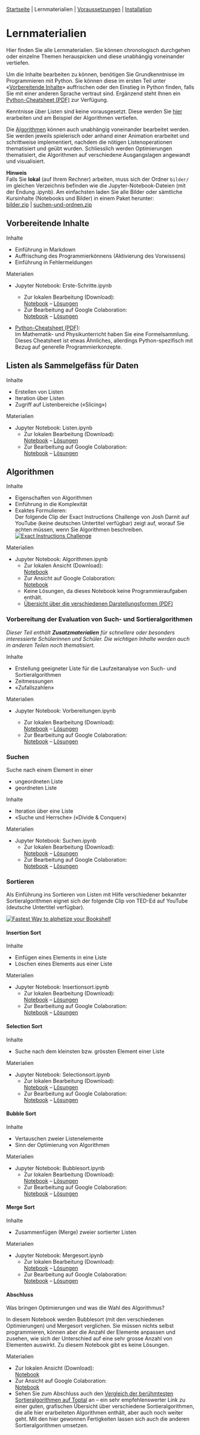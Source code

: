 [Startseite](./index.md) | Lernmaterialien | [Voraussetzungen](./voraussetzungen.md) | [Installation](./installation_anaconda.md)

# Lernmaterialien

Hier finden Sie alle Lernmaterialien. Sie können chronologisch durchgehen oder einzelne Themen herauspicken und diese unabhängig voneinander vertiefen.

Um die Inhalte bearbeiten zu können, benötigen Sie Grundkenntnisse im Programmieren mit Python. Sie können diese im ersten Teil unter &laquo;[Vorbereitende Inhalte](#vorbereitendes)&raquo; auffrischen oder den Einstieg in Python finden, falls Sie mit einer anderen Sprache vertraut sind. Ergänzend steht Ihnen ein [Python-Cheatsheet (PDF)](assets/notebooks/downloads/cheatsheet.pdf) zur Verfügung.

Kenntnisse über Listen sind keine vorausgesetzt. Diese werden Sie [hier](#listen) erarbeiten und am Beispiel der Algorithmen vertiefen.

Die [Algorithmen](#algorithmen) können auch unabhängig voneinander bearbeitet werden. Sie werden jeweils spielerisch oder anhand einer Animation erarbeitet und schrittweise implementiert, nachdem die nötigen Listenoperationen thematisiert und geübt wurden. Schliesslich werden Optimierungen thematisiert, die Algorithmen auf verschiedene Ausgangslagen angewandt und visualisiert.

**Hinweis**  
Falls Sie **lokal** (auf Ihrem Rechner) arbeiten, muss sich der Ordner `bilder/` im gleichen Verzeichnis befinden wie die Jupyter-Notebook-Dateien (mit der Endung .ipynb). Am einfachsten laden Sie alle Bilder oder sämtliche Kursinhalte (Notebooks und Bilder) in einem Paket herunter:  
[bilder.zip](assets/bilder.zip) | [suchen-und-ordnen.zip](assets/suchen-und-ordnen.zip)

## <span id="vorbereitendes"> Vorbereitende Inhalte

Inhalte

* Einführung in Markdown
* Auffrischung des Programmierkönnens (Aktivierung des Vorwissens)
* Einführung in Fehlermeldungen

Materialien  

* Jupyter Notebook: Erste-Schritte.ipynb  
  * Zur lokalen Bearbeitung (Download):  
  [Notebook](assets/notebooks/Erste-Schritte.ipynb) – [Lösungen](assets/notebooks/Erste-Schritte-Loesungen.ipynb)
  * Zur Bearbeitung auf Google Colaboration:  
  [Notebook](https://colab.research.google.com/github/donze-informatikunterricht/suchen-und-ordnen/blob/gh-pages/assets/notebooks/Erste-Schritte.ipynb) – [Lösungen](https://colab.research.google.com/github/donze-informatikunterricht/suchen-und-ordnen/blob/gh-pages/assets/notebooks/Erste-Schritte-Loesungen.ipynb)
  
* [Python-Cheatsheet (PDF)](assets/notebooks/downloads/cheatsheet.pdf):  
Im Mathematik- und Physikunterricht haben Sie eine Formelsammlung. Dieses Cheatsheet ist etwas Ähnliches, allerdings Python-spezifisch mit Bezug auf generelle Programmierkonzepte.

## <span id="listen"> Listen als Sammelgefäss für Daten

Inhalte

* Erstellen von Listen
* Iteration über Listen
* Zugriff auf Listenbereiche (&laquo;Slicing&raquo;)

Materialien

* Jupyter Notebook: Listen.ipynb  
  * Zur lokalen Bearbeitung (Download):  
  [Notebook](assets/notebooks/Listen.ipynb) – [Lösungen](assets/notebooks/Listen-Loesungen.ipynb)
  * Zur Bearbeitung auf Google Colaboration:  
  [Notebook](https://colab.research.google.com/github/donze-informatikunterricht/suchen-und-ordnen/blob/gh-pages/assets/notebooks/Listen.ipynb) – [Lösungen](https://colab.research.google.com/github/donze-informatikunterricht/suchen-und-ordnen/blob/gh-pages/assets/notebooks/Listen-Loesungen.ipynb)

## <span id="algorithmen"> Algorithmen

Inhalte

* Eigenschaften von Algorithmen
* Einführung in die Komplexität
* Exaktes Formulieren:  
  Der folgende Clip der Exact Instructions Challenge von Josh Darnit auf YouTube (keine deutschen Untertitel verfügbar) zeigt auf, worauf Sie achten müssen, wenn Sie Algorithmen beschreiben.  
  [![Exact Instructions Challenge](https://img.youtube.com/vi/FN2RM-CHkuI/0.jpg)](https://youtu.be/FN2RM-CHkuI)

Materialien

* Jupyter Notebook: Algorithmen.ipynb  
  * Zur lokalen Ansicht (Download):  
  [Notebook](assets/notebooks/Algorithmen.ipynb)
  * Zur Ansicht auf Google Colaboration:  
  [Notebook](https://colab.research.google.com/github/donze-informatikunterricht/suchen-und-ordnen/blob/gh-pages/assets/notebooks/Algorithmen.ipynb)
  * Keine Lösungen, da dieses Notebook keine Programmieraufgaben enthält.
  * [Übersicht über die verschiedenen Darstellungsformen (PDF)](assets/notebooks/downloads/cheatsheet_algorithmen–darstellung.pdf)

### Vorbereitung der Evaluation von Such- und Sortieralgorithmen

*Dieser Teil enthält **Zusatzmaterialien** für schnellere oder besonders interessierte Schülerinnen und Schüler. Die wichtigen Inhalte werden auch in anderen Teilen noch thematisiert.*

Inhalte

* Erstellung geeigneter Liste für die Laufzeitanalyse von Such- und Sortieralgorithmen
* Zeitmessungen
* &laquo;Zufallszahlen&raquo;

Materialien

* Jupyter Notebook: Vorbereitungen.ipynb

  * Zur lokalen Bearbeitung (Download):  
    [Notebook](assets/notebooks/Vorbereitungen.ipynb) – [Lösungen](assets/notebooks/Vorbereitungen-Loesungen.ipynb)
  * Zur Bearbeitung auf Google Colaboration:  
    [Notebook](https://colab.research.google.com/github/donze-informatikunterricht/suchen-und-ordnen/blob/gh-pages/assets/notebooks/Vorbereitungen.ipynb) – [Lösungen](https://colab.research.google.com/github/donze-informatikunterricht/suchen-und-ordnen/blob/gh-pages/assets/notebooks/Vorbereitungen-Loesungen.ipynb)

### Suchen

Suche nach einem Element in einer

* ungeordneten Liste
* geordneten Liste

Inhalte

* Iteration über eine Liste
* &laquo;Suche und Herrsche&raquo; (&laquo;Divide & Conquer&raquo;)

Materialien  

* Jupyter Notebook: Suchen.ipynb  
  * Zur lokalen Bearbeitung (Download):  
  [Notebook](assets/notebooks/Suchen.ipynb) – [Lösungen](assets/notebooks/Suchen-Loesungen.ipynb)
  * Zur Bearbeitung auf Google Colaboration:  
  [Notebook](https://colab.research.google.com/github/donze-informatikunterricht/suchen-und-ordnen/blob/gh-pages/assets/notebooks/Suchen.ipynb) – [Lösungen](https://colab.research.google.com/github/donze-informatikunterricht/suchen-und-ordnen/blob/gh-pages/assets/notebooks/Suchen-Loesungen.ipynb)

### Sortieren

Als Einführung ins Sortieren von Listen mit Hilfe verschiedener bekannter Sortieralgorithmen eignet sich der folgende Clip von TED-Ed auf YouTube (deutsche Untertitel verfügbar).  

[![Fastest Way to alphetize your Bookshelf](https://img.youtube.com/vi/WaNLJf8xzC4/0.jpg)](https://youtu.be/WaNLJf8xzC4)

#### Insertion Sort

Inhalte

* Einfügen eines Elements in eine Liste
* Löschen eines Elements aus einer Liste

Materialien  

* Jupyter Notebook: Insertionsort.ipynb  
  * Zur lokalen Bearbeitung (Download):  
  [Notebook](assets/notebooks/Insertionsort.ipynb) – [Lösungen](assets/notebooks/Insertionsort-Loesungen.ipynb)
  * Zur Bearbeitung auf Google Colaboration:  
  [Notebook](https://colab.research.google.com/github/donze-informatikunterricht/suchen-und-ordnen/blob/gh-pages/assets/notebooks/Insertionsort.ipynb) – [Lösungen](https://colab.research.google.com/github/donze-informatikunterricht/suchen-und-ordnen/blob/gh-pages/assets/notebooks/Insertionsort-Loesungen.ipynb)

#### Selection Sort

Inhalte

* Suche nach dem kleinsten bzw. grössten Element einer Liste

Materialien  

* Jupyter Notebook: Selectionsort.ipynb  
  * Zur lokalen Bearbeitung (Download):  
  [Notebook](assets/notebooks/Selectionsort.ipynb) – [Lösungen](assets/notebooks/Selectionsort-Loesungen.ipynb)
  * Zur Bearbeitung auf Google Colaboration:  
  [Notebook](https://colab.research.google.com/github/donze-informatikunterricht/suchen-und-ordnen/blob/gh-pages/assets/notebooks/Selectionsort.ipynb) – [Lösungen](https://colab.research.google.com/github/donze-informatikunterricht/suchen-und-ordnen/blob/gh-pages/assets/notebooks/Selectionsort-Loesungen.ipynb)

#### Bubble Sort

Inhalte

* Vertauschen zweier Listenelemente
* Sinn der Optimierung von Algorithmen

Materialien

* Jupyter Notebook: Bubblesort.ipynb  
  * Zur lokalen Bearbeitung (Download):  
    [Notebook](assets/notebooks/Bubblesort.ipynb) – [Lösungen](assets/notebooks/Bubblesort-Loesungen.ipynb)
  * Zur Bearbeitung auf Google Colaboration:  
    [Notebook](https://colab.research.google.com/github/donze-informatikunterricht/suchen-und-ordnen/blob/gh-pages/assets/notebooks/Bubblesort.ipynb) – [Lösungen](https://colab.research.google.com/github/donze-informatikunterricht/suchen-und-ordnen/blob/gh-pages/assets/notebooks/Bubblesort-Loesungen.ipynb)

#### Merge Sort

Inhalte

* Zusammenfügen (Merge) zweier sortierter Listen

Materialien

* Jupyter Notebook: Mergesort.ipynb  
  * Zur lokalen Bearbeitung (Download):  
    [Notebook](assets/notebooks/Mergesort.ipynb) – [Lösungen](assets/notebooks/Mergesort-Loesungen.ipynb)
  * Zur Bearbeitung auf Google Colaboration:  
    [Notebook](https://colab.research.google.com/github/donze-informatikunterricht/suchen-und-ordnen/blob/gh-pages/assets/notebooks/Mergesort.ipynb) – [Lösungen](https://colab.research.google.com/github/donze-informatikunterricht/suchen-und-ordnen/blob/gh-pages/assets/notebooks/Mergesort-Loesungen.ipynb)

#### Abschluss

Was bringen Optimierungen und was die Wahl des Algorithmus? 

In diesem Notebook werden Bubblesort (mit den verschiedenen Optimierungen) und Mergesort verglichen. Sie müssen nichts selbst programmieren, können aber die Anzahl der Elemente anpassen und zusehen, wie sich der Unterschied auf eine sehr grosse Anzahl von Elementen auswirkt. Zu diesem Notebook gibt es keine Lösungen.

Materialien

* Zur lokalen Ansicht (Download):  
  [Notebook](assets/notebooks/Vergleich-Bubble-Merge.ipynb)
* Zur Ansicht auf Google Colaboration:  
  [Notebook](https://colab.research.google.com/github/donze-informatikunterricht/suchen-und-ordnen/blob/gh-pages/assets/notebooks/Vergleich-Bubble-Merge.ipynb)
* Sehen Sie zum Abschluss auch den [Vergleich der berühmtesten Sortieralgorithmen auf Toptal](https://www.toptal.com/developers/sorting-algorithms) an – ein sehr empfehlenswerter Link zu einer guten, grafischen Übersicht über verschiedene Sortieralgorithmen, die alle hier erarbeiteten Algorithmen enthält, aber auch noch weiter geht. Mit den hier gewonnen Fertigkeiten lassen sich auch die anderen Sortieralgorithmen umsetzen.

